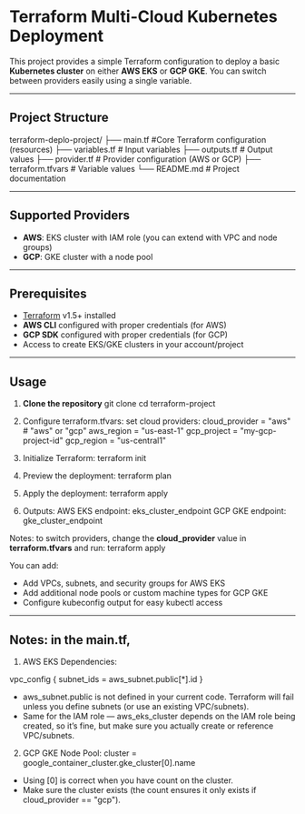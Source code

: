 # Terraform Multi-Cloud Kubernetes Deployment

This project provides a simple Terraform configuration to deploy a basic **Kubernetes cluster** on either **AWS EKS** or **GCP GKE**. You can switch between providers easily using a single variable.

---

## **Project Structure**
terraform-deplo-project/
├── main.tf                 #Core Terraform configuration (resources)
├── variables.tf            # Input variables
├── outputs.tf              # Output values
├── provider.tf             # Provider configuration (AWS or GCP)
├── terraform.tfvars        # Variable values
└── README.md               # Project documentation

----

## **Supported Providers**

- **AWS**: EKS cluster with IAM role (you can extend with VPC and node groups)
- **GCP**: GKE cluster with a node pool

---

## **Prerequisites**

- [Terraform](https://www.terraform.io/downloads) v1.5+ installed
- **AWS CLI** configured with proper credentials (for AWS)
- **GCP SDK** configured with proper credentials (for GCP)
- Access to create EKS/GKE clusters in your account/project

---

## **Usage**

1. **Clone the repository**
git clone <your-repo-url>
cd terraform-project

2. Configure terraform.tfvars: set cloud providers:
cloud_provider = "aws"   # "aws" or "gcp"
aws_region     = "us-east-1"
gcp_project    = "my-gcp-project-id"
gcp_region     = "us-central1"

3. Initialize Terraform:
terraform init

4. Preview the deployment:
terraform plan

5. Apply the deployment:
terraform apply

6. Outputs: 
AWS EKS endpoint: eks_cluster_endpoint
GCP GKE endpoint: gke_cluster_endpoint


Notes: to switch providers, change the **cloud_provider** value in **terraform.tfvars** and run:
terraform apply

You can add: 
- Add VPCs, subnets, and security groups for AWS EKS
- Add additional node pools or custom machine types for GCP GKE
- Configure kubeconfig output for easy kubectl access

-----

## Notes: in the main.tf, 
1. AWS EKS Dependencies: 

vpc_config {
  subnet_ids = aws_subnet.public[*].id
}

- aws_subnet.public is not defined in your current code. Terraform will fail unless you define subnets (or use an existing VPC/subnets).
- Same for the IAM role — aws_eks_cluster depends on the IAM role being created, so it’s fine, but make sure you actually create or reference VPC/subnets.

2. GCP GKE Node Pool:
cluster = google_container_cluster.gke_cluster[0].name

- Using [0] is correct when you have count on the cluster.
- Make sure the cluster exists (the count ensures it only exists if cloud_provider == "gcp").

